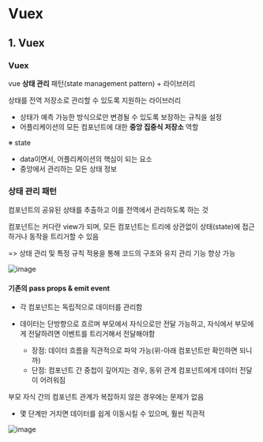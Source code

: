 # Vuex

## 1. Vuex

### Vuex

vue **상태 관리** 패턴(state management pattern) + 라이브러리

상태를 전역 저장소로 관리할 수 있도록 지원하는 라이브러리

- 상태가 예측 가능한 방식으로만 변경될 수 있도록 보장하는 규칙을 설정
- 어플리케이션의 모든 컴포넌트에 대한 **중앙 집중식 저장소** 역할



※ state

- data이면서, 어플리케이션의 핵심이 되는 요소
- 중앙에서 관리하는 모든 상태 정보



### 상태 관리 패턴

컴포넌트의 공유된 상태를 추출하고 이를 전역에서 관리하도록 하는 것

컴포넌트는 커다란 view가 되며, 모든 컴포넌트는 트리에 상관없이 상태(state)에 접근하거나 동작을 트리거할 수 있음

=> 상태 관리 및 특정 규칙 적용을 통해 코드의 구조와 유지 관리 기능 향상 가능



![image](https://user-images.githubusercontent.com/93081720/167895656-3a56beea-9c88-41c1-90a2-53ce6f8b922e.png)



#### 기존의 pass props & emit event

- 각 컴포넌트는 독립적으로 데이터를 관리함

- 데이터는 단방향으로 흐르며 부모에서 자식으로만 전달 가능하고, 자식에서 부모에게 전달하려면 이벤트를 트리거해서 전달해야함
  - 장점: 데이터 흐름을 직관적으로 파악 가능(위-아래 컴포넌트만 확인하면 되니까)
  - 단점: 컴포넌트 간 중첩이 깊어지는 경우, 동위 관계 컴포넌트에게 데이터 전달이 어려워짐

부모 자식 간의 컴포넌트 관계가 복잡하지 않은 경우에는 문제가 없음

- 몇 단계만 거치면 데이터를 쉽게 이동시킬 수 있으며, 훨씬 직관적



![image](https://user-images.githubusercontent.com/93081720/167834134-9340b080-7009-45b5-aa86-8b2e972c6049.png)
